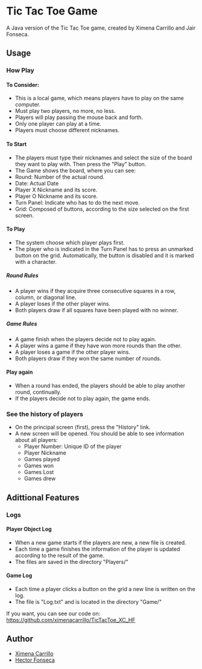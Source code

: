 # Tic Tac Toe Game
A Java version of the Tic Tac Toe game, created by Ximena Carrillo and Jair Fonseca.

## Usage
### How Play
#### To Consider:
- This is a local game, which means players have to play on the same computer.
- Must play two players, no more, no less.
- Players will play passing the mouse back and forth.
- Only one player can play at a time.
- Players must choose different nicknames. 
#### To Start
- The players must type their nicknames and select the size of the board they want to play with. Then press the "Play" button.
- The Game shows the board, where you can see:
 - Round: Number of the actual round.
 - Date: Actual Date
 - Player X Nickname and its score.
 - Player O Nickname and its score.
 - Turn Panel: Indicate who has to do the next move.
 - Grid: Composed of buttons, according to the size selected on the first screen.
#### To Play
- The system choose which player plays first.
- The player who is indicated in the Turn Panel has to press an unmarked button on the grid. Automatically, the button is disabled and it is marked with a character.
##### Round Rules
- A player wins if they acquire three consecutive squares in a row, column, or diagonal line.
- A player loses if the other player wins.
- Both players draw if all squares have been played with no winner.
##### Game Rules
- A game finish when the players decide not to play again.
- A player wins a game if they have won more rounds than the other.
- A player loses a game if the other player wins.
- Both players draw if they won the same number of rounds.

#### Play again
- When a round has ended, the players should be able to play another round, continually.
- If the players decide not to play again, the game ends.

### See the history of players
- On the principal screen (first), press the "History" link.
- A new screen will be opened. You should be able to see information about all players:
  - Player Number: Unique ID of the player
  - Player Nickname
  - Games played
  - Games won
  - Games Lost
  - Games drew

## Adittional Features
### Logs
#### Player Object Log
- When a new game starts if the players are new, a new file is created. 
- Each time a game finishes the information of the player is updated according to the result of the game.
- The files are saved in the directory "Players/"
#### Game Log
- Each time a player clicks a button on the grid a new line is written on the log.
- The file is "Log.txt" and is located in the directory "Game/"

If you want, you can see our code on: https://github.com/ximenacarrillo/TicTacToe_XC_HF

## Author

-   [Ximena Carrillo](https://www.linkedin.com/in/ximenacarrillo/)
-   [Hector Fonseca](https://hectorfonseca.dev)
